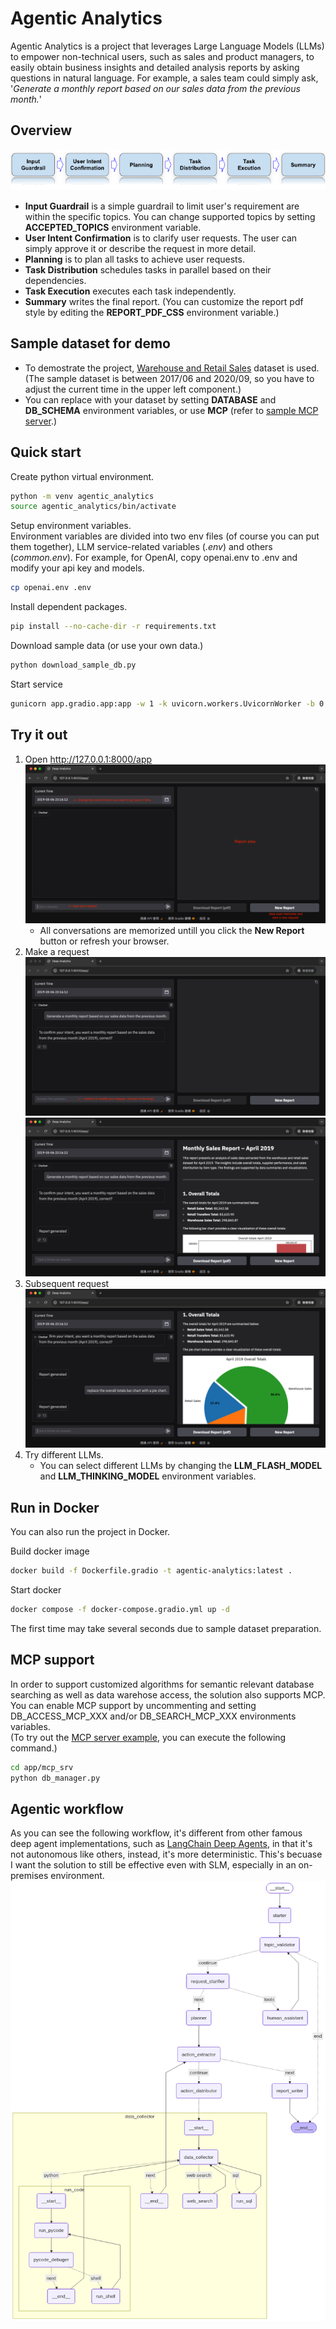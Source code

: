 # Agentic Analytics
Agentic Analytics is a project that leverages Large Language Models (LLMs) to empower non-technical users, such as sales and product managers, to easily obtain business insights and detailed analysis reports by asking questions in natural language. For example, a sales team could simply ask, '*Generate a monthly report based on our sales data from the previous month.*'

## Overview
![Overview](https://github.com/yhyu/agentic-analytics/blob/main/images/overview.png)  
- **Input Guardrail** is a simple guardrail to limit user's requirement are within the specific topics. You can change supported topics by setting **ACCEPTED_TOPICS** environment variable.  
- **User Intent Confirmation** is to clarify user requests. The user can simply approve it or describe the request in more detail.  
- **Planning** is to plan all tasks to achieve user requests.  
- **Task Distribution** schedules tasks in parallel based on their dependencies.  
- **Task Execution** executes each task independently.  
- **Summary** writes the final report. (You can customize the report pdf style by editing the **REPORT_PDF_CSS** environment variable.)  

## Sample dataset for demo
- To demostrate the project, [Warehouse and Retail Sales](https://catalog.data.gov/dataset/warehouse-and-retail-sales) dataset is used. (The sample dataset is between 2017/06 and 2020/09, so you have to adjust the current time in the upper left component.)
- You can replace with your dataset by setting **DATABASE** and **DB_SCHEMA** environment variables, or use **MCP** (refer to [sample MCP server](https://github.com/yhyu/agentic-analytics/blob/main/app/mcp_srv/db_searcher.py).)
  
## Quick start
Create python virtual environment.
```bash
python -m venv agentic_analytics
source agentic_analytics/bin/activate
```

Setup environment variables.  
Environment variables are divided into two env files (of course you can put them together), LLM service-related variables (*.env*) and others (*common.env*). For example, for OpenAI, copy openai.env to .env and modify your api key and models.
```bash
cp openai.env .env
```

Install dependent packages.
```bash
pip install --no-cache-dir -r requirements.txt
```

Download sample data (or use your own data.)
```bash
python download_sample_db.py
```

Start service
```bash
gunicorn app.gradio.app:app -w 1 -k uvicorn.workers.UvicornWorker -b 0.0.0.0:8000
```

## Try it out
1. Open http://127.0.0.1:8000/app
  ![Gradio interface](https://github.com/yhyu/agentic-analytics/blob/main/images/gradio_ui.png)
   - All conversations are memorized untill you click the **New Report** button or refresh your browser.
2. Make a request
  ![Confirm request](https://github.com/yhyu/agentic-analytics/blob/main/images/confirm.png)
  ![Make a request](https://github.com/yhyu/agentic-analytics/blob/main/images/main_request.png)
2. Subsequent request
  ![Subsequent request](https://github.com/yhyu/agentic-analytics/blob/main/images/followup_request.png)
4. Try different LLMs.
   - You can select different LLMs by changing the **LLM_FLASH_MODEL** and **LLM_THINKING_MODEL** environment variables.

## Run in Docker
You can also run the project in Docker.

Build docker image
```bash
docker build -f Dockerfile.gradio -t agentic-analytics:latest .
```

Start docker
```bash
docker compose -f docker-compose.gradio.yml up -d
```
The first time may take several seconds due to sample dataset preparation.

## MCP support
In order to support customized algorithms for semantic relevant database searching as well as data warehose access, the solution also supports MCP. You can enable MCP support by uncommenting and setting DB_ACCESS_MCP_XXX and/or DB_SEARCH_MCP_XXX environments variables.  
(To try out the [MCP server example](https://github.com/yhyu/agentic-analytics/blob/main/app/mcp_srv/db_manager.py), you can execute the following command.)  
```bash
cd app/mcp_srv
python db_manager.py
```

## Agentic workflow
As you can see the following workflow, it's different from other famous deep agent implementations, such as [LangChain Deep Agents](https://blog.langchain.com/deep-agents/), in that it's not autonomous like others, instead, it's more deterministic. This's becuase I want the solution to still be effective even with SLM, especially in an on-premises environment.  
![workflow](https://github.com/yhyu/agentic-analytics/blob/main/images/agent_flow.png)
